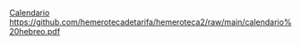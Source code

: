  <a href="https://hemerotecadetarifa.github.io/hemeroteca2/calendario hebreo.pdf" target="_blank">  Calendario </a> <br>
https://github.com/hemerotecadetarifa/hemeroteca2/raw/main/calendario%20hebreo.pdf
